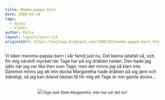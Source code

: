 ```yaml
---
title: Mamma-pappa-barn
date: 2008-03-24
tags: 
  - docka
  - kläder	
author: Pelle
layout: layouts/post.njk
originalUrl: https://nejtupp.blogspot.com/2008/03/mamma-pappa-barn.html
---
```


Vi leker mamma-pappa-barn i vår familj just nu. Det känns iallafall så, och för mig särskilt mycket när Tage har på sig dräkten nedan. Den hade jag själv när jag var lika liten som Tage, men det minns jag så klart inte. Däremot minns jag att min docka Margaretha hade dräkten på sig jämt och ständigt, så jag kan ibland nästan få för mig att Tage är min gamla docka...<br><br><div style="text-align: center;"><img src="../../../../img/_MG_0823_1024pix.jpg"><span style="font-size:85%;"><span style="font-style: italic;">Tage Isak Ebbe Margaretha, eller hur var det nu?</span></span><br></div>
<!-- no comments on this post -->